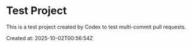 # Test Project

This is a test project created by Codex to test multi-commit pull requests.

Created at: 2025-10-02T00:56:54Z
